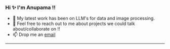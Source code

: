 ### Hi ✨ I'm Anupama !!

<!--
**anupamaaas/anupamaaas** is a ✨ _special_ ✨ repository because its `README.md` (this file) appears on your GitHub profile.

Here are some ideas to get you started:
- 👯 I’m looking to collaborate on ...
- 🤔 I’m looking for help with ...
- ⚡ Fun fact: ...

- 🌱 I’m interested in understanding Memory and Learning of the Human Brain through AI

-->

- 🧠 My latest work has been on LLM's for data and image processing.  
- 💬 Feel free to reach out to me about projects we could talk about/collaborate on !!  
- 📫 Drop me an [email](mailto:anupamasudheer@duck.com)  

---
